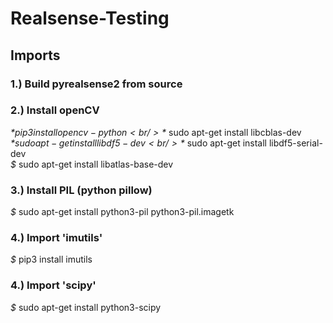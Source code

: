 # Realsense-Testing
## Imports
### 1.) Build pyrealsense2 from source
### 2.) Install openCV
*$* pip3 install opencv-python <br />
*$* sudo apt-get install libcblas-dev <br />
*$* sudo apt-get install libdf5-dev <br />
*$* sudo apt-get install libdf5-serial-dev <br />
*$* sudo apt-get install libatlas-base-dev <br />
### 3.) Install PIL (python pillow)
*$* sudo apt-get install python3-pil python3-pil.imagetk
### 4.) Import 'imutils'
*$* pip3 install imutils
### 4.) Import 'scipy'
*$* sudo apt-get install python3-scipy
